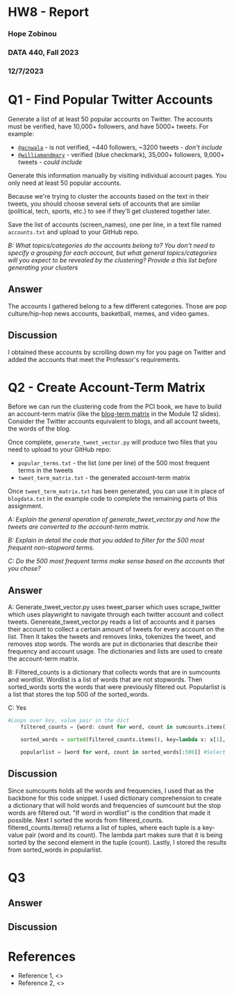 # HW8 - Report
### Hope Zobinou
### DATA 440, Fall 2023
### 12/7/2023

# Q1 - Find Popular Twitter Accounts 
Generate a list of at least 50 popular accounts on Twitter. The accounts must be verified, have 10,000+ followers, and have 5000+ tweets.  For example:
* [`@acnwala`](https://twitter.com/acnwala) - is not verified, ~440 followers, ~3200 tweets - *don't include*
* [`@williamandmary`](https://twitter.com/williamandmary) - verified (blue checkmark), 35,000+ followers, 9,000+ tweets - *could include*  

Generate this information manually by visiting individual account pages. You only need at least 50 popular accounts.

Because we're trying to cluster the accounts based on the text in their tweets, you should choose several sets of accounts that are similar (political, tech, sports, etc.) to see if they'll get clustered together later.

Save the list of accounts (screen_names), one per line, in a text file named `accounts.txt` and upload to your GitHub repo.

*B: What topics/categories do the accounts belong to?  You don't need to specify a grouping for each account, but what general topics/categories will you expect to be revealed by the clustering? Provide a this list before generating your clusters*

## Answer
The accounts I gathered belong to a few different categories. Those are pop culture/hip-hop news accounts, basketball, memes, and video games.   

## Discussion
I obtained these accounts by scrolling down my for you page on Twitter and added the accounts that meet the Professor's requirements. 

# Q2 - Create Account-Term Matrix
Before we can run the clustering code from the PCI book, we have to build an account-term matrix (like the [blog-term matrix](https://github.com/arthur-e/Programming-Collective-Intelligence/blob/master/chapter3/blogdata.txt) in the Module 12 slides). Consider the Twitter accounts equivalent to blogs, and all account tweets, the words of the blog.

Once complete, `generate_tweet_vector.py` will produce two files that you need to upload to your GitHub repo:
* `popular_terms.txt` - the list (one per line) of the 500 most frequent terms in the tweets
* `tweet_term_matrix.txt` - the generated account-term matrix

Once `tweet_term_matrix.txt` has been generated, you can use it in place of `blogdata.txt` in the example code to complete the remaining parts of this assignment.

*A: Explain the general operation of generate_tweet_vector.py and how the tweets are converted to the account-term matrix.*

*B: Explain in detail the code that you added to filter for the 500 most frequent non-stopword terms.*

*C: Do the 500 most frequent terms make sense based on the accounts that you chose?*

## Answer
A: Generate_tweet_vector.py uses tweet_parser which uses scrape_twitter which uses playwright to navigate through each twitter account and collect tweets. Genereate_tweet_vector.py reads a list of accounts and it parses their account to collect a certain amount of tweets for every account on the list. Then It takes the tweets and removes links, tokenizes the tweet, and removes stop words. The words are put in dictionaries that describe their frequency and account usage. The dictionaries and lists are used to create the account-term matrix.   

B: Filtered_counts is a dictionary that collects words that are in sumcounts and wordlist. Wordlist is a list of words that are not stopwords. Then sorted_words sorts the words that were previously filtered out. Popularlist is a list that stores the top 500 of the sorted_words. 

C: Yes

```python
#Loops over key, value pair in the dict 
    filtered_counts = {word: count for word, count in sumcounts.items() if word in wordlist} #Filter out stopwords and keep only words in wordlist

    sorted_words = sorted(filtered_counts.items(), key=lambda x: x[1], reverse=True) #Sort the words by frequency in descending order

    popularlist = [word for word, count in sorted_words[:500]] #Select the top 500 words
```
## Discussion
Since sumcounts holds all the words and frequencies, I used that as the backbone for this code snippet. I used dictionary comprehension to create a dictionary that will hold words and frequencies of sumcount but the stop words are filtered out. "If word in wordlist" is the condition that made it possible. Next I sorted the words from filtered_counts. filtered_counts.items() returns a list of tuples, where each tuple is a key-value pair (word and its count). The lambda part makes sure that it is being sorted by the second element in the tuple (count). Lastly, I stored the results from sorted_words in popularlist. 

# Q3

## Answer

## Discussion

# References

* Reference 1, <>
* Reference 2, <>
